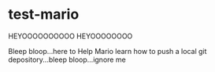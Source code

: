 
# test-mario

HEYOOOOOOOOOO
HEYOOOOOOOO

Bleep bloop...here to Help Mario learn how to push a local git depository...bleep bloop...ignore me

